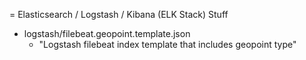 = Elasticsearch / Logstash / Kibana (ELK Stack) Stuff

- logstash/filebeat.geopoint.template.json 
  - "Logstash filebeat index template that includes geopoint type"
